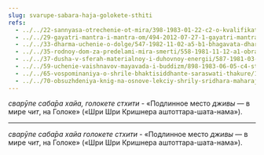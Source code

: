 ```yaml
---
slug: svarupe-sabara-haja-golokete-sthiti
refs:
  - ../../22-sannyasa-otrechenie-ot-mira/398-1983-01-22-c2-o-kvalifikatsii-dlya-prinyatiya-sannyasy.md
  - ../../29-gayatri-mantra-i-mantra-om/494-2012-07-27-1-gayatri-mantra.md
  - ../../33-dharma-uchenie-o-dolge/547-1982-11-02-a5-b1-bhagavata-dharma-osnovana-na-vlechenii-k-absolyutnomu-tsentru-krasote-i-lyubvi.md
  - ../../35-rodnoy-dom-za-predelami-mira-smerti/558-1981-11-12-a1-obratno-k-bogu.md
  - ../../37-dusha-v-sferah-materialnoy-i-duhovnoy-energii/587-1981-03-08-a-b3-pobeda-nad-vozhdeleniem-soglasno-ucheniyu-gity.md
  - ../../59-uchenie-vaishnavov-mayavada-i-buddizm/898-1983-06-05-c4-strana-lyubvi-prevoshodit-mir-otrecheniya.md
  - ../../65-vospominaniya-o-shrile-bhaktisiddhante-saraswati-thakure/1041-1983-03-02-hari-katha-na-den-yavleniya-shrily-sarasvati-thakura.md
  - ../../70-obsuzhdeniya-knig-na-osnove-lekciy-shrily-sridhara-maharaja/1123-1980-07-11-a4-shrila-shridhar-maharadzh-kratko-rasskazyvaet-o-svoih-proizvedeniyah.md
---
```


*сварӯпе саба̄ра хайа, голокете стхити* - «Подлинное место *дживы* — в мире *чит*, на Голоке» («Шри Шри Кришнера аштоттара-шата-нама»).

---

*сварӯпе саба̄ра хайа голокете стхити* - «Подлинное место *дживы* — в мире *чит*, на Голоке» («Шри Шри Кришнера аштоттара-шата-нама»).
